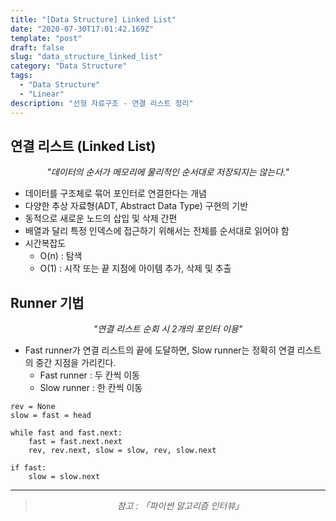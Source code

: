 ```yaml
---
title: "[Data Structure] Linked List"
date: "2020-07-30T17:01:42.169Z"
template: "post"
draft: false
slug: "data_structure_linked_list"
category: "Data Structure"
tags:
  - "Data Structure"
  - "Linear"
description: "선형 자료구조 - 연결 리스트 정리"
---
```


## 연결 리스트 (Linked List)

<center><i>"데이터의 순서가 메모리에 물리적인 순서대로 저장되지는 않는다."</i></center>

- 데이터를 구조체로 묶어 포인터로 연결한다는 개념
- 다양한 추상 자료형(ADT, Abstract Data Type) 구현의 기반
- 동적으로 새로운 노드의 삽입 및 삭제 간편
- 배열과 달리 특정 인덱스에 접근하기 위해서는 전체를 순서대로 읽어야 함
- 시간복잡도
  - O(n) : 탐색
  - O(1) : 시작 또는 끝 지점에 아이템 추가, 삭제 및 추출

## Runner 기법

<center><i>"연결 리스트 순회 시 2개의 포인터 이용"</i></center>

- Fast runner가 연결 리스트의 끝에 도달하면, Slow runner는 정확히 연결 리스트의 중간 지점을 가리킨다.
  - Fast runner : 두 칸씩 이동
  - Slow runner : 한 칸씩 이동

```{.python}
rev = None
slow = fast = head

while fast and fast.next:
    fast = fast.next.next
    rev, rev.next, slow = slow, rev, slow.next

if fast:
    slow = slow.next
```

<hr>

> <center><i>참고 : 「파이썬 알고리즘 인터뷰」</i></center>

